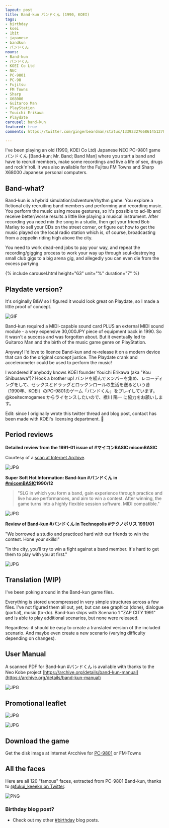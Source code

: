 ```yaml
---
layout: post
title: Band-kun バンドくん (1990, KOEI)
tags:
- birthday
- koei
- 1bit
- japanese
- bandkun
- バンドくん
nouns:
- Band-kun
- バンドくん
- KOEI Co Ltd
- NEC
- PC-9801
- PC-98
- Fujitsu
- FM Towns
- Sharp
- X68000
- Guitaroo Man
- PlayStation
- Youichi Erikawa
- Playdate
carousel: band-kun
featured: true
comments: https://twitter.com/gingerbeardman/status/1339232766861451278

---
```

I've been playing an old (1990, KOEI Co Ltd) Japanese NEC PC-9801 game バンドくん \[Band-kun; Mr. Band; Band Man\] where you start a band and have to recruit members, make some recordings and live a life of sex, drugs and rock'n'roll. It was also available for the Fujitsu FM Towns and Sharp X68000 Japanese personal computers.

## Band-what?

Band-kun is a hybrid simulation/adventure/rhythm game. You explore a fictional city recruiting band members and performing and recording music. You perform the music using mouse gestures, so it's possible to ad-lib and receive better/worse results a little like playing a musical instrument. After recording you need mix the song in a studio, then get your friend Bob Marley to sell your CDs on the street corner, or figure out how to get the music played on the local radio station which is, of course, broadcasting from a zeppelin riding high above the city.

You need to work dead-end jobs to pay your way, and repeat the recording/gigging process to work your way up through soul-destroying small club gigs to a big arena gig, and allegedly you can even die from the excess partying.

{% include carousel.html height="63" unit="%" duration="7" %}

## Playdate version?

It's originally B&W so I figured it would look great on Playdate, so I made a little proof of concept.

![GIF](/images/posts/band-kun-playdate.gif#playdate)

Band-kun required a MIDI-capable sound card PLUS an external MIDI sound module - a very expensive 30,000JPY piece of equipment back in 1990. So it wasn't a success and was forgotten about. But it eventually led to Guitaroo Man and the birth of the music game genre on PlayStation.

Anyway! I'd love to licence Band-kun and re-release it on a modern device that can do the original concept justice. The Playdate crank and accelerometer could be used to perform the music!

I wondered if anybody knows KOEI founder Youichi Erikawa (aka "Kou Shibusawa")? Hook a brother up! バンドを組んでメンバーを集め、レコーディングをして、セックスとドラッグとロックンロールの生活を送るという昔（1990年、KOEI）のPC-9801のゲーム「バンドくん」をプレイしています。@koeitecmogames からライセンスしたいので、襟川 陽一 に協力をお願いします。

Edit: since I originally wrote this twitter thread and blog post, contact has been made with KOEI's licensing department. 🤞

## Period reviews

**Detailed review from the 1991-01 issue of #マイコンBASIC micomBASIC**

Courtesy of a [scan at Internet Archive](https://archive.org/details/micomBASIC_1991-01/page/n77/mode/2up).

![JPG](/images/posts/band-kun-review-micomBASIC-1991-01.jpg)

**Super Soft Hot Information: Band-kun #バンドくん in [#micomBASIC](https://twitter.com/hashtag/micomBASIC?src=hash)1990/12**

> "SLG in which you form a band, gain experience through practice and live house performances, and aim to win a contest. After winning, the game turns into a highly flexible session software. MIDI compatible."

![JPG](/images/posts/band-kun-review-micomBASIC-1990-12.jpg)

**Review of Band-kun #バンドくん in Technopolis #テクノポリス 1991/01**

"We borrowed a studio and practiced hard with our friends to win the contest. Hone your skills!"

"In the city, you'll try to win a fight against a band member. It's hard to get them to play with you at first."

![JPG](/images/posts/band-kun-review-technopolis-1991-01.jpg)

## Translation (WIP)

I've been poking around in the Band-kun game files.

Everything is stored uncompressed in very simple structures across a few files. I've not figured them all out, yet, but can see graphics (done), dialogue (partial), music (to-do). Band-kun ships with Scenario 1 "ZAP CITY 1991" and is able to play additional scenarios, but none were released.

Regardless: it should be easy to create a translated version of the included scenario. And maybe even create a new scenario (varying difficulty depending on changes).

## User Manual 

A scanned PDF for Band-kun #バンドくん is available with thanks to the Neo Kobe project [https://archive.org/details/band-kun-manual](https://archive.org/details/band-kun-manual)

![JPG](/images/posts/band-kun-cover.jpg)

## Promotional leaflet

![JPG](/images/posts/band-kun-leaflet-front.jpg)

![JPG](/images/posts/band-kun-leaflet-back.jpg)

## Download the game

Get the disk image at Internet Arcchive for [PC-9801](https://ia600100.us.archive.org/view_archive.php?archive=/22/items/NeoKobe-NecPc-98012017-11-17/Koei.zip) or FM-Towns

## All the faces

Here are all 120 "famous" faces, extracted from PC-9801 Band-kun, thanks to [@fukui_keeekn on Twitter](https://twitter.com/fukui_keeekn/status/1223375503710539776).

![PNG](/images/posts/band-kun-faces.png#pixel)

### Birthday blog post?

- Check out my other [#birthday](/tag/birthday/) blog posts.